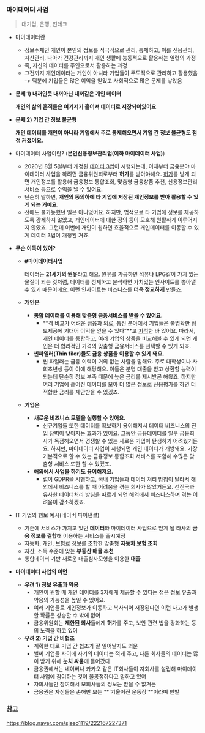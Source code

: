 ### 마이데이터 사업

> 대기업, 은행, 핀테크

* 마이데이터란

  * 정보주체인 개인이 본인의 정보를 적극적으로 관리, 통제하고, 이를 신용관리, 자산관리, 나아가 건강관리까지 개인 생활에 능동적으로 활용하는 일련의 과정
  * 즉, 자신의 데이터를 주인으로서 활용하는 과정
  * 그전까지 개인데이터는 개인이 아니라 기업들이 주도적으로 관리하고 활용했음 -> 덕분에 기업들은 많은 이익을 얻었고 사회적으로 많은 문제를 낳았음

* **문제 1) 내꺼인듯 내꺼아닌 내꺼같은 개인 데이터**

  **개인의 삶의 흔적들은 여기저기 흩어져 데이터로 저장되어있어요**

* **문제 2) 기업 간 정보 불균형**

  **개인 데이터를 개인이 아니라 기업에서 주로 통제해오면서 기업 간 정보 불균형도 점점 커졌어요.** 

* 마이데이터 사업이란? (**본인신용정보관리업(이하 마이데이터 사업)**)

  * 2020년 8월 5일부터 개정된 [데이터 3법](http://www.korea.kr/special/policyCurationView.do?newsId=148867915)이 시행되는데, 이때부터 금융분야 마이데이터 사업을 하려면 금융위원회로부터 **허가**를 받아야해요. [허가](http://korea.kr/news/pressReleaseView.do?newsId=156400683)를 받게 되면 개인정보를 활용해 금융정보 통합조회, 맞춤형 금융상품 추천, 신용정보관리 서비스 등으로 수익을 낼 수 있어요.
  * 단순히 말하면, **개인의 동의하에 타 기업에 저장된 개인정보를 받아 활용할 수 있게 되는 거예요.**
  * 전에도 불가능했던 일은 아니었어요. 하지만, 법적으로 타 기업에 정보를 제공하도록 강제하지 않았고, 개인데이터에 대한 정의 등이 모호해 원활하게 이루어지지 않았죠. 그런데 이번에 개인이 원하면 효율적으로 개인데이터를 이동할 수 있게 데이터 3법이 개정된 거죠.

* **무슨 이득이 있어?**

  * **#마이데이터사업**

    데이터는 **21세기의 원유**라고 해요. 원유를 가공하면 석유나 LPG같이 가치 있는 물질이 되는 것처럼, 데이터를 정제하고 분석하면 가치있는 인사이트를 뽑아낼 수 있기 때문이에요. 이런 인사이트는 비즈니스를 **더욱 정교하게** 만들죠.

  * **개인은**

    * **통합 데이터를 이용해 맞춤형 금융서비스를 받을 수 있어요.** 
      * **격 비교가 어려운 금융과 의료, 통신 분야에서 기업들은 불명확한 정보제공에 기대어 이익을 얻을 수 있다”**고 [지적](https://www.techm.kr/news/articleView.html?idxno=5116)한 바 있어요. 따라서, 개인 데이터를 통합하고, 여러 기업의 상품을 비교해볼 수 있게 되면 개인은 더 합리적인 가격의 맞춤형 금융서비스를 선택할 수 있게 되죠.
    * **씬파일러(Thin filer)들도 금융 상품을 이용할 수 있게 돼요.** 
      * 씬 파일러는 금융 이력이 거의 없는 사람을 말해요. 주로 대학생이나 사회초년생 등이 이에 해당해요. 이들은 분명 대출을 받고 상환할 능력이 되는데 단순히 정보 부족 때문에 높은 금리를 제시받곤 해왔죠. 하지만 여러 기업에 흩어진 데이터를 모아 더 많은 정보로 신용평가를 하면 더 적합한 금리를 제안받을 수 있겠죠.

  * **기업은**

    * **새로운 비즈니스 모델을 실행할 수 있어요.** 
      * 신규기업들 또한 데이터를 확보하기 용이해져서 데이터 비즈니스의 진입 장벽이 낮아지는 효과가 있어요. 그동안 금융데이터를 일부 금융회사가 독점해오면서 경쟁할 수 있는 새로운 기업이 탄생하기 어려웠거든요. 하지만, 마이데이터 사업이 시행되면 개인 데이터가 개방돼요. 가장 기본적으로 할 수 있는 금융정보 통합조회 서비스를 포함해 수많은 맞춤형 서비스 또한 할 수 있겠죠.
    * **해외에서 사업을 하기도 용이해져요.**
      * 럽이 GDPR을 시행하고, 국내 기업들과 데이터 처리 방침이 달라서 해외에서 비즈니스를 할 때 어려움을 겪는 회사가 많았거든요. 선진국과 유사한 데이터처리 방침을 따르게 되면 해외에서 비즈니스하며 겪는 어려움이 감소하겠죠.

* IT 기업의 행보 예시(네이버 파이낸셜)

  * 기존에 서비스가 가지고 있던 **데이터**와 마이데이터 사업으로 얻게 될 타사의 **금융 정보를 결합**해 이용하는 서비스를 출시예정
  * 자동차, 개인, 보험료 정보를 조합한 맞춤형 **자동차 보험 조회**
  * 자산, 소득 수준에 맞는 **부동산 매물 추천**
  * 통합데이터 기반 새로운 대출심사모형을 이용한 **대출**

* **마이데이터 사업의 이면**

  * **우려 1) 정보 유출과 악용**
    * 개인이 원할 때 개인 데이터를 3자에게 제공할 수 있다는 점은 정보 유출과 악용의 가능성을 높일 수 있어요.
    * 여러 기업들로 개인정보가 이동하고 복사되어 저장된다면 이런 사고가 발생할 확률은 상승할 수 밖에 없어
    * 금융위원회는 **제한된 회사**들에게 **허가**를 주고, 보안 관련 법을 강화하는 등의 노력을 하고 있어
  * **우려 2) 기업 간 비협조**
    * 계획한 대로 기업 간 협조가 잘 일어날지도 의문
    * 벌써 기업들 사이에 자기의 데이터는 적게 주고, 다른 회사들의 데이터는 많이 받기 위해 **눈치 싸움**에 들어갔다
    * 금융권에서는 네이버나 카카오 같은 IT회사들이 자회사를 설립해 마이데이터 사업에 참여하는 것이 불공정하다고 말하고 있어
    * 자회사들만 참여해서 모회사들의 정보는 받을 수 없거든
    * 금융권은 자신들은 손해만 보는 **‘기울어진 운동장’**이라며 반발



### 참고

https://blog.naver.com/sjseo1119/222167227371